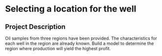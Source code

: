 # Selecting a location for the well

## Project Description
Oil samples from three regions have been provided. The characteristics for each well in the region are already known. Build a model to determine the region where production will yield the highest profit. 

